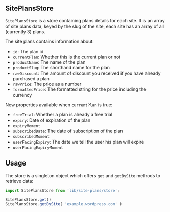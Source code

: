 SitePlansStore
-----------------

`SitePlansStore` is a store containing plans details for each site.
It is an array of site plans data, keyed by the slug of the site, each site has an array of all (currently 3) plans.


The site plans contains information about:
- `id`: The plan id
- `currentPlan`: Whether this is the current plan or not
- `productName`: The name of the plan
- `productSlug`: The shorthand name for the plan
- `rawDiscount`: The amount of discount you received if you have already purchased a plan
- `rawPrice`: The price as a number
- `formattedPrice`: The formatted string for the price including the currency

New properties available when `currentPlan` is true:
- `freeTrial`: Whether a plan is already a free trial
- `expiry`: Date of expiration of the plan
- `expiryMoment`
- `subscribedDate`: The date of subscription of the plan
- `subscribedMoment`
- `userFacingExpiry`: The date we tell the user his plan will expire
- `userFacingExpiryMoment`




## Usage

The store is a singleton object which offers `get` and `getBySite` methods to retrieve data:

```js
import SitePlansStore from 'lib/site-plans/store';

SitePlansStore.get()
SitePlansStore.getBySite( 'example.wordpress.com' )
```
